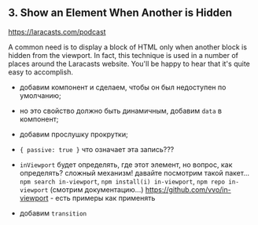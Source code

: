 ## 3. Show an Element When Another is Hidden

https://laracasts.com/podcast

A common need is to display a block of HTML only when another block is hidden from the viewport. In fact, this technique is used in a number of places around the Laracasts website. You'll be happy to hear that it's quite easy to accomplish.

- добавим компонент и сделаем, чтобы он был недоступен по умолчанию;
- но это свойство должно быть динамичным, добавим `data` в компонент;
- добавим прослушку прокрутки;

- `{ passive: true }` что означает эта запись???

- `inViewport` будет определять, где этот элемент, но вопрос, как определять? сложный механизм! давайте посмотрим такой пакет... `npm search in-viewport`, `npm install(i) in-viewport`, `npm repo in-viewport` (смотрим документацию...)
https://github.com/vvo/in-viewport - есть примеры как применять

- добавим `transition`

